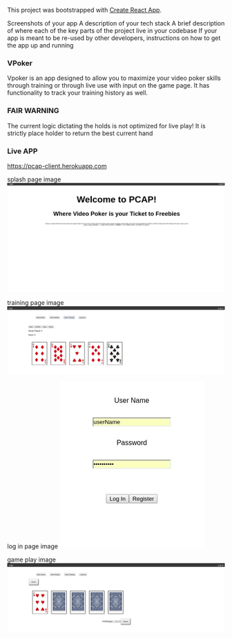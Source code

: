 This project was bootstrapped with [Create React App](https://github.com/facebook/create-react-app).

Screenshots of your app
A description of your tech stack
A brief description of where each of the key parts of the project live in your codebase
If your app is meant to be re-used by other developers, instructions on how to get the app up and running


### VPoker 
Vpoker is an app designed to allow you to maximize your video poker skills through training or through live use with input on the game page. It has functionality to track your training history as well. 

### FAIR WARNING 

The current logic dictating the holds is not optimized for live play! It is strictly place holder to return the best current hand


### Live APP

https://pcap-client.herokuapp.com


splash page image
![alt text](public/images/landing.jpg)


training page image
![alt text](public/images/training.jpg)

log in page image
![alt text](public/images/login.jpg)

game play image
![alt text](public/images/gameplay.jpg)
